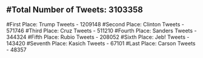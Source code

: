 #Total Number of Tweets: 3103358 
---
#First Place: Trump Tweets - 1209148
#Second Place: Clinton Tweets - 571746
#Third Place: Cruz Tweets - 511210
#Fourth Place: Sanders Tweets - 344324
#Fifth Place: Rubio Tweets - 208052
#Sixth Place: Jeb! Tweets - 143420
#Seventh Place: Kasich Tweets - 67101
#Last Place: Carson Tweets - 48357
